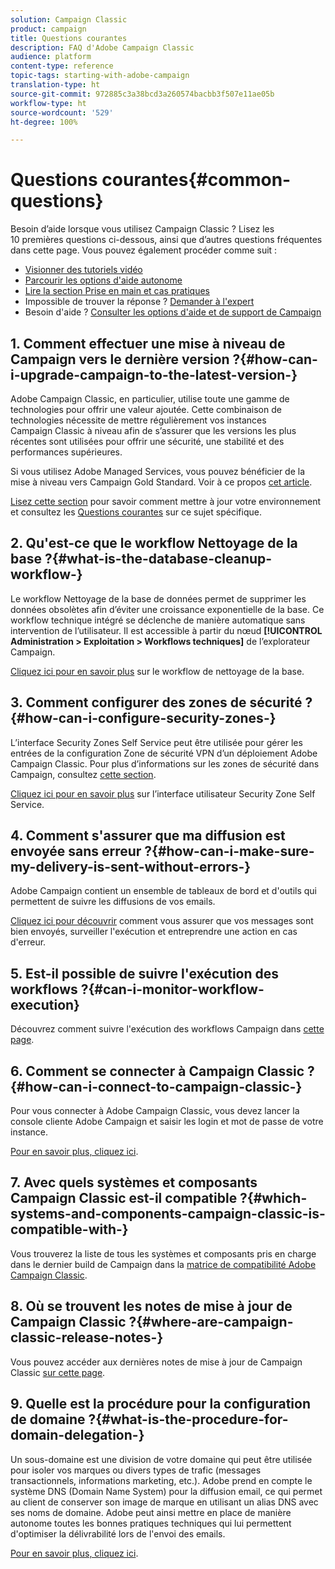 ```yaml
---
solution: Campaign Classic
product: campaign
title: Questions courantes
description: FAQ d'Adobe Campaign Classic
audience: platform
content-type: reference
topic-tags: starting-with-adobe-campaign
translation-type: ht
source-git-commit: 972885c3a38bcd3a260574bacbb3f507e11ae05b
workflow-type: ht
source-wordcount: '529'
ht-degree: 100%

---
```



# Questions courantes{#common-questions}

Besoin d’aide lorsque vous utilisez Campaign Classic ? Lisez les 10 premières questions ci-dessous, ainsi que d’autres questions fréquentes dans cette page. Vous pouvez également procéder comme suit :

* [Visionner des tutoriels vidéo](https://docs.adobe.com/content/help/fr-FR/campaign-classic-learn/tutorials/overview.html)
* [Parcourir les options d&#39;aide autonome](../../platform/using/tutorials.md#how-to-videos)
* [Lire la section Prise en main et cas pratiques](../../platform/using/tutorials.md#step-by-step-guides)
* Impossible de trouver la réponse ? [Demander à l&#39;expert](https://experienceleaguecommunities.adobe.com/t5/adobe-campaign-classic/ct-p/adobe-campaign-classic-community)
* Besoin d&#39;aide ? [Consulter les options d&#39;aide et de support de Campaign](https://helpx.adobe.com/fr/campaign/kb/ac-support.html#acc-support)

## 1. Comment effectuer une mise à niveau de Campaign vers le dernière version ?{#how-can-i-upgrade-campaign-to-the-latest-version-}

Adobe Campaign Classic, en particulier, utilise toute une gamme de technologies pour offrir une valeur ajoutée. Cette combinaison de technologies nécessite de mettre régulièrement vos instances Campaign Classic à niveau afin de s’assurer que les versions les plus récentes sont utilisées pour offrir une sécurité, une stabilité et des performances supérieures.

Si vous utilisez Adobe Managed Services, vous pouvez bénéficier de la mise à niveau vers Campaign Gold Standard. Voir à ce propos [cet article](https://helpx.adobe.com/fr/campaign/kb/gold-standard.html).

[Lisez cette section](../../production/using/build-upgrade.md) pour savoir comment mettre à jour votre environnement et consultez les [Questions courantes](../../platform/using/faq-build-upgrade.md) sur ce sujet spécifique.

## 2. Qu&#39;est-ce que le workflow Nettoyage de la base ?{#what-is-the-database-cleanup-workflow-}

Le workflow Nettoyage de la base de données permet de supprimer les données obsolètes afin d’éviter une croissance exponentielle de la base. Ce workflow technique intégré se déclenche de manière automatique sans intervention de l’utilisateur. Il est accessible à partir du nœud **[!UICONTROL Administration > Exploitation > Workflows techniques]** de l’explorateur Campaign.

[Cliquez ici pour en savoir plus](../../production/using/database-cleanup-workflow.md) sur le workflow de nettoyage de la base.

## 3. Comment configurer des zones de sécurité ?{#how-can-i-configure-security-zones-}

L’interface Security Zones Self Service peut être utilisée pour gérer les entrées de la configuration Zone de sécurité VPN d’un déploiement Adobe Campaign Classic. Pour plus d’informations sur les zones de sécurité dans Campaign, consultez [cette section](../../installation/using/configuring-campaign-server.md#defining-security-zones).

[Cliquez ici pour en savoir plus](https://helpx.adobe.com/fr/campaign/kb/configuring-security-zones-self-service.html) sur l’interface utilisateur Security Zone Self Service.

## 4. Comment s&#39;assurer que ma diffusion est envoyée sans erreur ?{#how-can-i-make-sure-my-delivery-is-sent-without-errors-}

Adobe Campaign contient un ensemble de tableaux de bord et d&#39;outils qui permettent de suivre les diffusions de vos emails.

[Cliquez ici pour découvrir](../../delivery/using/monitoring-a-delivery.md) comment vous assurer que vos messages sont bien envoyés, surveiller l&#39;exécution et entreprendre une action en cas d&#39;erreur.

## 5. Est-il possible de suivre l&#39;exécution des workflows ?{#can-i-monitor-workflow-execution}

Découvrez comment suivre l&#39;exécution des workflows Campaign dans [cette page](../../workflow/using/starting-a-workflow.md).

## 6. Comment se connecter à Campaign Classic ?{#how-can-i-connect-to-campaign-classic-}

Pour vous connecter à Adobe Campaign Classic, vous devez lancer la console cliente Adobe Campaign et saisir les login et mot de passe de votre instance.

[Pour en savoir plus, cliquez ici](../../platform/using/launching-adobe-campaign.md).

## 7. Avec quels systèmes et composants Campaign Classic est-il compatible ?{#which-systems-and-components-campaign-classic-is-compatible-with-}

Vous trouverez la liste de tous les systèmes et composants pris en charge dans le dernier build de Campaign dans la [matrice de compatibilité Adobe Campaign Classic](../../rn/using/compatibility-matrix.md).

## 8. Où se trouvent les notes de mise à jour de Campaign Classic ?{#where-are-campaign-classic-release-notes-}

Vous pouvez accéder aux dernières notes de mise à jour de Campaign Classic [sur cette page](../../rn/using/latest-release.md).

## 9. Quelle est la procédure pour la configuration de domaine ?{#what-is-the-procedure-for-domain-delegation-}

Un sous-domaine est une division de votre domaine qui peut être utilisée pour isoler vos marques ou divers types de trafic (messages transactionnels, informations marketing, etc.).
Adobe prend en compte le système DNS (Domain Name System) pour la diffusion email, ce qui permet au client de conserver son image de marque en utilisant un alias DNS avec ses noms de domaine. Adobe peut ainsi mettre en place de manière autonome toutes les bonnes pratiques techniques qui lui permettent d&#39;optimiser la délivrabilité lors de l&#39;envoi des emails.

[Pour en savoir plus, cliquez ici](https://helpx.adobe.com/fr/campaign/kb/domain-name-delegation.html).


